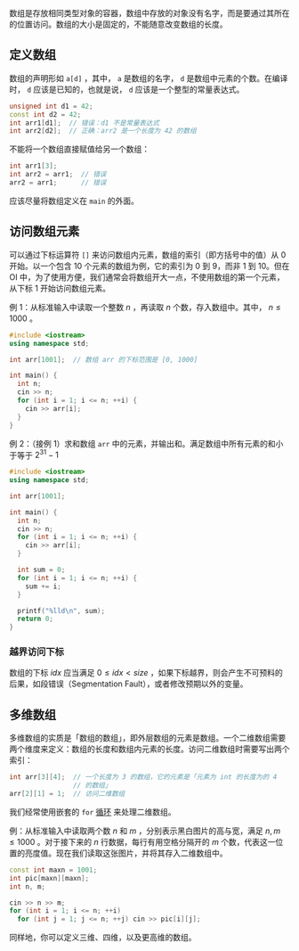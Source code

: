 数组是存放相同类型对象的容器，数组中存放的对象没有名字，而是要通过其所在的位置访问。数组的大小是固定的，不能随意改变数组的长度。

## 定义数组

数组的声明形如 `a[d]` ，其中， `a` 是数组的名字， `d` 是数组中元素的个数。在编译时， `d` 应该是已知的，也就是说， `d` 应该是一个整型的常量表达式。

```cpp
unsigned int d1 = 42;
const int d2 = 42;
int arr1[d1];  // 错误：d1 不是常量表达式
int arr2[d2];  // 正确：arr2 是一个长度为 42 的数组
```

不能将一个数组直接赋值给另一个数组：

```cpp
int arr1[3];
int arr2 = arr1;  // 错误
arr2 = arr1;      // 错误
```

应该尽量将数组定义在 `main` 的外面。

## 访问数组元素

可以通过下标运算符 `[]` 来访问数组内元素，数组的索引（即方括号中的值）从 0 开始。以一个包含 10 个元素的数组为例，它的索引为 0 到 9，而非 1 到 10。但在 OI 中，为了使用方便，我们通常会将数组开大一点，不使用数组的第一个元素，从下标 1 开始访问数组元素。

例 1：从标准输入中读取一个整数 $n$ ，再读取 $n$ 个数，存入数组中。其中， $n\leq 1000$ 。

```cpp
#include <iostream>
using namespace std;

int arr[1001];  // 数组 arr 的下标范围是 [0, 1000]

int main() {
  int n;
  cin >> n;
  for (int i = 1; i <= n; ++i) {
    cin >> arr[i];
  }
}
```

例 2：（接例 1）求和数组 `arr` 中的元素，并输出和。满足数组中所有元素的和小于等于 $2^{31} - 1$ 

```cpp
#include <iostream>
using namespace std;

int arr[1001];

int main() {
  int n;
  cin >> n;
  for (int i = 1; i <= n; ++i) {
    cin >> arr[i];
  }

  int sum = 0;
  for (int i = 1; i <= n; ++i) {
    sum += i;
  }

  printf("%lld\n", sum);
  return 0;
}
```

### 越界访问下标

数组的下标 $\mathit{idx}$ 应当满足 $0\leq \mathit{idx}< \mathit{size}$ ，如果下标越界，则会产生不可预料的后果，如段错误（Segmentation Fault），或者修改预期以外的变量。

## 多维数组

多维数组的实质是「数组的数组」，即外层数组的元素是数组。一个二维数组需要两个维度来定义：数组的长度和数组内元素的长度。访问二维数组时需要写出两个索引：

```cpp
int arr[3][4];  // 一个长度为 3 的数组，它的元素是「元素为 int 的长度为的 4
                // 的数组」
arr[2][1] = 1;  // 访问二维数组
```

我们经常使用嵌套的 `for`  [循环](./loop.md) 来处理二维数组。

例：从标准输入中读取两个数 $n$ 和 $m$ ，分别表示黑白图片的高与宽，满足 $n,m\leq 1000$ 。对于接下来的 $n$ 行数据，每行有用空格分隔开的 $m$ 个数，代表这一位置的亮度值。现在我们读取这张图片，并将其存入二维数组中。

```cpp
const int maxn = 1001;
int pic[maxn][maxn];
int n, m;

cin >> n >> m;
for (int i = 1; i <= n; ++i)
  for (int j = 1; j <= n; ++j) cin >> pic[i][j];
```

同样地，你可以定义三维、四维，以及更高维的数组。
